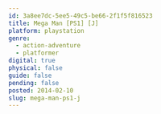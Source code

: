 ```yaml
---
id: 3a8ee7dc-5ee5-49c5-be66-2f1f5f816523
title: Mega Man [PS1] [J]
platform: playstation
genre:
  - action-adventure
  - platformer
digital: true
physical: false
guide: false
pending: false
posted: 2014-02-10
slug: mega-man-ps1-j
---
```

